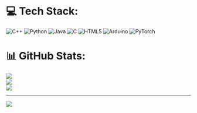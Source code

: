 
# 💻 Tech Stack:
![C++](https://img.shields.io/badge/c++-%2300599C.svg?style=for-the-badge&logo=c%2B%2B&logoColor=white) ![Python](https://img.shields.io/badge/python-3670A0?style=for-the-badge&logo=python&logoColor=ffdd54) ![Java](https://img.shields.io/badge/java-%23ED8B00.svg?style=for-the-badge&logo=openjdk&logoColor=white) ![C](https://img.shields.io/badge/c-%2300599C.svg?style=for-the-badge&logo=c&logoColor=white) ![HTML5](https://img.shields.io/badge/html5-%23E34F26.svg?style=for-the-badge&logo=html5&logoColor=white) ![Arduino](https://img.shields.io/badge/-Arduino-00979D?style=for-the-badge&logo=Arduino&logoColor=white) ![PyTorch](https://img.shields.io/badge/PyTorch-%23EE4C2C.svg?style=for-the-badge&logo=PyTorch&logoColor=white)
# 📊 GitHub Stats:
![](https://github-readme-stats.vercel.app/api?username=eduabranco&theme=dark&hide_border=false&include_all_commits=true&count_private=true)<br/>
![](https://github-readme-streak-stats.herokuapp.com/?user=eduabranco&theme=dark&hide_border=false)<br/>
![](https://github-readme-stats.vercel.app/api/top-langs/?username=eduabranco&theme=dark&hide_border=false&include_all_commits=true&count_private=true&layout=compact)

---
![](https://visitcount.itsvg.in/api?id=eduabranco&icon=0&color=0)

<!-- Proudly created with GPRM ( https://gprm.itsvg.in ) -->
